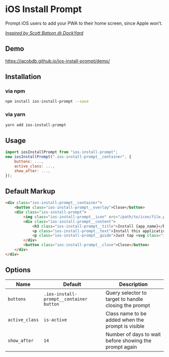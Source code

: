 # iOS Install Prompt

Prompt iOS users to add your PWA to their home screen, since Apple won’t.

*[Inspired by Scott Batson @ DockYard](https://dockyard.com/blog/2017/09/27/encouraging-pwa-installation-on-ios)*

## Demo

https://jacobdb.github.io/ios-install-prompt/demo/

## Installation

### via npm

```sh
npm install ios-install-prompt --save
```

### via yarn

```sh
yarn add ios-install-prompt
```

## Usage

```js
import iosInstallPrompt from "ios-install-prompt";
new iosInstallPrompt(".ios-install-prompt__container", {
    buttons: ...,
    active_class: ...,
    show_after: ...,
});
```

## Default Markup

```html
<div class="ios-install-prompt__container">
    <button class="ios-install-prompt__overlay">Close</button>
    <div class="ios-install-prompt">
        <img class="ios-install-prompt__icon" src="/path/to/icon/file.png" alt="{app_name}" />
        <div class="ios-install-prompt__content">
            <h3 class="ios-install-prompt__title">Install {app_name}</h3>
            <p class="ios-install-prompt__text">Install this application on your home screen for quick and easy access when you’re on the go.</p>
            <p class="ios-install-prompt__guide">Just tap <svg class="ios-install-prompt__guide__icon" xmlns="http://www.w3.org/2000/svg" viewBox="0 0 1000 1000"><path fill="#1A84FF" d="M381.9,181l95.8-95.8v525.9c0,13.4,8.9,22.3,22.3,22.3c13.4,0,22.3-8.9,22.3-22.3V85.2l95.8,95.8c4.5,4.5,8.9,6.7,15.6,6.7c6.7,0,11.1-2.2,15.6-6.7c8.9-8.9,8.9-22.3,0-31.2L515.6,16.1c-2.2-2.2-4.5-4.5-6.7-4.5c-4.5-2.2-11.1-2.2-17.8,0c-2.2,2.2-4.5,2.2-6.7,4.5L350.7,149.8c-8.9,8.9-8.9,22.3,0,31.2C359.6,190,373,190,381.9,181z M812,276.9H633.7v44.6H812v624H188v-624h178.3v-44.6H188c-24.5,0-44.6,20.1-44.6,44.6v624c0,24.5,20.1,44.6,44.6,44.6h624c24.5,0,44.6-20.1,44.6-44.6v-624C856.6,296.9,836.5,276.9,812,276.9z" /></svg> then “Add to Home Screen”</p>
        </div>
        <button class="ios-install-prompt__close">Close</button>
    </div>
</div>
```

## Options

| Name           | Default                                 | Description                                            |
|----------------|-----------------------------------------|--------------------------------------------------------|
| `buttons`      | `.ios-install-prompt__container button` | Query selector to target to handle closing the prompt  |
| `active_class` | `is-active`                             | Class name to be added when the prompt is visible      |
| `show_after`   | `14`                                    | Number of days to wait before showing the prompt again |
